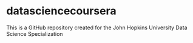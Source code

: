 # datasciencecoursera
This is a GitHub repository created for the John Hopkins University Data Science Specialization
